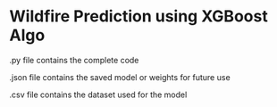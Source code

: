 # Wildfire Prediction using XGBoost Algo 

.py file contains the complete code

.json file contains the saved model or weights for future use

.csv file contains the dataset used for the model
